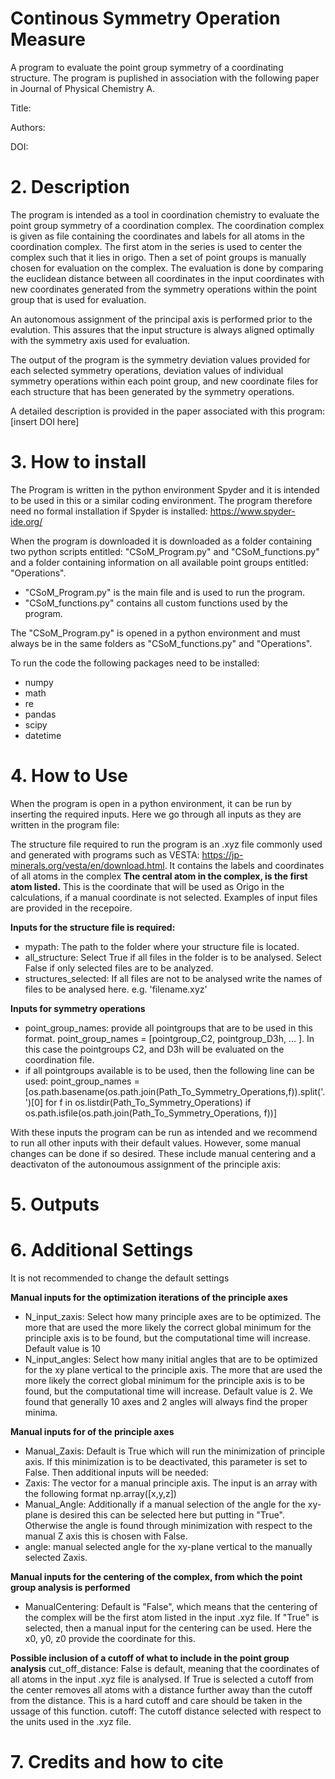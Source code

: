 # Continous Symmetry Operation Measure
A program to evaluate the point group symmetry of a coordinating structure.
The program is puplished in association with the following paper in Journal of Physical Chemistry A.

Title:

Authors: 

DOI:


# 2. Description
The program is intended as a tool in coordination chemistry to evaluate the point group symmetry of a coordination complex.
The coordination complex is given as file containing the coordinates and labels for all atoms in the coordination complex. 
The first atom in the series is used to center the complex such that it lies in origo.
Then a set of point groups is manually chosen for evaluation on the complex. 
The evaluation is done by comparing the euclidean distance between all coordinates in the input coordinates with new coordinates generated from the symmetry operations within the point group that is used for evaluation.

An autonomous assignment of the principal axis is performed prior to the evalution. This assures that the input structure is always aligned optimally with the symmetry axis used for evaluation.

The output of the program is the symmetry deviation values provided for each selected symmetry operations, deviation values of individual symmetry operations within each point group, and new coordinate files for each structure that has been generated by the symmetry operations. 

A detailed description is provided in the paper associated with this program: [insert DOI here]

# 3. How to install
The Program is written in the python environment Spyder and it is intended to be used in this or a similar coding environment. 
The program therefore need no formal installation if Spyder is installed: https://www.spyder-ide.org/

When the program is downloaded it is downloaded as a folder containing two python scripts entitled: "CSoM_Program.py" and "CSoM_functions.py" and a folder containing information on all available point groups entitled: "Operations". 

+ "CSoM_Program.py" is the main file and is used to run the program.
+ "CSoM_functions.py" contains all custom functions used by the program.

The "CSoM_Program.py" is opened in a python environment and must always be in the same folders as "CSoM_functions.py" and "Operations".

To run the code the following packages need to be installed: 

+ numpy
+ math
+ re
+ pandas
+ scipy
+ datetime


# 4. How to Use
When the program is open in a python environment, it can be run by inserting the required inputs. Here we go through all inputs as they are written in the program file:

The structure file required to run the program is an .xyz file commonly used and generated with programs such as VESTA: https://jp-minerals.org/vesta/en/download.html. It contains the labels and coordinates of all atoms in the complex
**The central atom in the complex, is the first atom listed.** This is the coordinate that will be used as Origo in the calculations, if a manual coordinate is not selected. Examples of input files are provided in the recepoire. 

**Inputs for the structure file is required:**
 + mypath: The path to the folder where your structure file is located.
 + all_structure: Select True if all files in the folder is to be analysed. Select False if only selected files are to be analyzed.
 + structures_selected: If all files are not to be analysed write the names of files to be analysed here. e.g. 'filename.xyz'


**Inputs for symmetry operations**
+ point_group_names: provide all pointgroups that are to be used in this format. point_group_names = [pointgroup_C2, pointgroup_D3h, ... ]. In this case the pointgroups C2, and D3h will be evaluated on the coordination file.  
+ if all pointgroups available is to be used, then the following line can be used: point_group_names = [os.path.basename(os.path.join(Path_To_Symmetry_Operations,f)).split('.')[0] for f in os.listdir(Path_To_Symmetry_Operations) if os.path.isfile(os.path.join(Path_To_Symmetry_Operations, f))]

With these inputs the program can be run as intended and we recommend to run all other inputs with their default values. However, some manual changes can be done if so desired. These include manual centering and a deactivaton of the autonoumous assignment of the principle axis:

# 5. Outputs

# 6. Additional Settings

It is not recommended to change the default settings

**Manual inputs for the optimization iterations of the principle axes**

+ N_input_zaxis: Select how many principle axes are to be optimized. The more that are used the more likely the correct global minimum for the principle axis is to be found, but the computational time will increase. Default value is 10
+ N_input_angles: Select how many initial angles that are to be optimized for the xy plane vertical to the principle axis. The more that are used the more likely the correct global minimum for the principle axis is to be found, but the computational time will increase. Default value is 2. We found that generally 10 axes and 2 angles will always find the proper minima.

**Manual inputs for of the principle axes**
+ Manual_Zaxis: Default is True which will run the minimization of principle axis. If this minimization is to be deactivated, this parameter is set to False. Then additional inputs will be needed:
+ Zaxis: The vector for a manual principle axis. The input is an array with the following format np.array([x,y,z])
+ Manual_Angle: Additionally if a manual selection of the angle for the xy-plane is desired this can be selected here but putting in "True". Otherwise the angle is found through minimization with respect to the manual Z axis this is chosen with False.
+ angle: manual selected angle for the xy-plane vertical to the manually selected Zaxis.


**Manual inputs for the centering of the complex, from which the point group analysis is performed**
+ ManualCentering: Default is "False", which means that the centering of the complex will be the first atom listed in the input .xyz file. If "True" is selected, then a manual input for the centering can be used. Here the x0, y0, z0 provide the coordinate for this.

**Possible inclusion of a cutoff of what to include in the point group analysis**
cut_off_distance: False is default, meaning that the coordinates of all atoms in the input .xyz file is analysed. If True is selected a cutoff from the center removes all atoms with a distance further away than the cutoff from the distance. This is a hard cutoff and care should be taken in the ussage of this function.
cutoff: The cutoff distance selected with respect to the units used in the .xyz file.

# 7. Credits and how to cite




